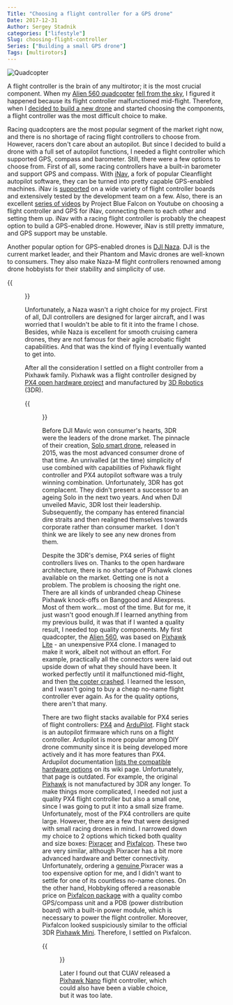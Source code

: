 ```yaml
---
Title: "Choosing a flight controller for a GPS drone"
Date: 2017-12-31
Author: Sergey Stadnik
categories: ["lifestyle"]
Slug: choosing-flight-controller
Series: ["Building a small GPS drone"]
Tags: [multirotors]
---
```


![Quadcopter](https://lh3.googleusercontent.com/-1HQcq8c4nPI/WkdMe4ga2pI/AAAAAAAA6H8/zh_5dpq3ZE0IqyvpH4UqO_4rSlCSozBXQCE0YBhgL/s800/pexels-photo-529599.jpeg)

A flight controller is the brain of any multirotor; it is the most crucial component. When my <a href="../../2016/09/alien-560-quadcopter-build-part-1-parts.html">Alien 560 quadcopter</a> <a href="https://youtu.be/SFSsMt6lBdg">fell from the sky</a>, I figured it happened because its flight controller malfunctioned mid-flight. Therefore, when I <a href="/2017/11/why-i-want-autopilot.html">decided to build a new drone</a> and started choosing the components, a flight controller was the most difficult choice to make.
<!--more-->

Racing quadcopters are the most popular segment of the market right now, and there is no shortage of racing flight controllers to choose from. However, racers don't care about an autopilot. But since I decided to build a drone with a full set of autopilot functions, I needed a flight controller which supported GPS, compass and barometer. Still, there were a few options to choose from. First of all, some racing controllers have a built-in barometer and support GPS and compass. With <a href="http://inavflight.com/">iNav</a>, a fork of popular Cleanflight autopilot software, they can be turned into pretty capable GPS-enabled machines. iNav is <a href="https://github.com/iNavFlight/inav/wiki/Supported-boards">supported</a> on a wide variety of flight controller boards and extensively tested by the development team on a few. Also, there is an excellent <a href="https://www.youtube.com/playlist?list=PLiYYhnH4BhI8DKSj5LLo2U7y5bTdqAZr1">series of videos</a> by Project Blue Falcon on Youtube on choosing a flight controller and GPS for iNav, connecting them to each other and setting them up. iNav with a racing flight controller is probably the cheapest option to build a GPS-enabled drone. However, iNav is still pretty immature, and GPS support may be unstable.

Another popular option for GPS-enabled drones is <a href="https://www.dji.com/naza-m-v2">DJI Naza</a>. DJI is the current market leader, and their Phantom and Mavic drones are well-known to consumers. They also make Naza-M flight controllers renowned among drone hobbyists for their stability and simplicity of use.

{{<figure src="https://lh3.googleusercontent.com/-Hogi68paxtI/WkhOkIBD35I/AAAAAAAA6LU/TZFmGf4BQX0nWu1QAchsAo_bcp7H9arRwCE0YBhgL/s400/Naza_m2.jpg" alt="DJI Naza-M V2" caption="DJI Naza-M V2 | Source: " attr="dji.com" attrlink="https://www.dji.com/naza-m-v2?site=brandsite&amp;from=landing_page">}}

Unfortunately, a Naza wasn't a right choice for my project. First of all, DJI controllers are designed for larger aircraft, and I was worried that I wouldn't be able to fit it into the frame I chose. Besides, while Naza is excellent for smooth cruising camera drones, they are not famous for their agile acrobatic flight capabilities. And that was the kind of flying I eventually wanted to get into.

After all the consideration I settled on a flight controller from a Pixhawk family. Pixhawk was a flight controller designed by <a href="https://pixhawk.org/">PX4 open hardware project</a> and manufactured by <a href="https://3dr.com/">3D Robotics</a> (3DR).

{{<figure src="https://lh3.googleusercontent.com/-CsIJFeTzOAo/WkhPykfS_QI/AAAAAAAA6L0/C_PxTCfuvxAS0C8X7W2JKZGt6HBaxqB0ACE0YBhgL/s640/pixhawk.jpg" alt="Pixhawk Flight Controller" caption="Pixhawk Flight Controller | Source: " attr="pixhawk.org" attrlink="https://pixhawk.org/">}}

Before DJI Mavic won consumer's hearts, 3DR were the leaders of the drone market. The pinnacle of their creation, <a href="https://3dr.com/solo-drone/">Solo smart drone</a>, released in 2015, was the most advanced consumer drone of that time. An unrivalled (at the time) simplicity of use combined with capabilities of Pixhawk flight controller and PX4 autopilot software was a truly winning combination. Unfortunately, 3DR has got complacent. They didn't present a successor to an ageing Solo in the next two years. And when DJI unveiled Mavic, 3DR lost their leadership. Subsequently, the company has entered financial dire straits and then realigned themselves towards corporate rather than consumer market.  I don't think we are likely to see any new drones from them.

Despite the 3DR's demise, PX4 series of flight controllers lives on. Thanks to the open hardware architecture, there is no shortage of Pixhawk clones available on the market. Getting one is not a problem. The problem is choosing the right one. There are all kinds of unbranded cheap Chinese Pixhawk knock-offs on Banggood and Aliexpress. Most of them work... most of the time. But for me, it just wasn't good enough.If I learned anything from my previous build, it was that if I wanted a quality result, I needed top quality components. My first quadcopter, the <a href="/2016/09/alien-560-quadcopter-build-part-1-parts.html">Alien 560</a>, was based on <a href="https://www.rcgroups.com/forums/showthread.php?2418029-Pixhawk-LITE-mini-pixhawk-clone">Pixhawk Lite</a> - an unexpensive PX4 clone. I managed to make it work, albeit not without an effort. For example, practically all the connectors were laid out upside down of what they should have been. It worked perfectly until it malfunctioned mid-flight, and then <a href="https://youtu.be/SFSsMt6lBdg">the copter crashed</a>. I learned the lesson, and I wasn't going to buy a cheap no-name flight controller ever again. As for the quality options, there aren't that many.

There are two flight stacks available for PX4 series of flight controllers: <a href="http://px4.io/">PX4</a> and <a href="http://ardupilot.org/">ArduPilot</a>. Flight stack is an autopilot firmware which runs on a flight controller. Ardupilot is more popular among DIY drone community since it is being developed more actively and it has more features than PX4. Ardupilot documentation <a href="http://ardupilot.org/copter/docs/common-autopilots.html">lists the compatible hardware options</a> on its wiki page. Unfortunately, that page is outdated. For example, the original <a href="http://ardupilot.org/copter/docs/common-pixhawk-overview.html">Pixhawk</a> is not manufactured by 3DR any longer. To make things more complicated, I needed not just a quality PX4 flight controller but also a small one, since I was going to put it into a small size frame. Unfortunately, most of the PX4 controllers are quite large. However, there are a few that were designed with small racing drones in mind. I narrowed down my choice to 2 options which ticked both quality and size boxes: <a href="https://pixhawk.org/modules/pixracer">Pixracer</a> and <a href="http://www.holybro.com/product/8">Pixfalcon</a>. These two are very similar, although Pixracer has a bit more advanced hardware and better connectivity. Unfortunately, ordering a <a href="https://store.mrobotics.io/category-s/112.htm">genuine </a>Pixracer was a too expensive option for me, and I didn't want to settle for one of its countless no-name clones. On the other hand, Hobbyking offered a reasonable price on <a href="https://hobbyking.com/en_us/pixfalcon-micro-px4-autopilot-plus-micro-m8n-gps-and-mega-pbd-power-module.html">Pixfalcon package</a> with a quality combo GPS/compass unit and a PDB (power distribution board) with a built-in power module, which is necessary to power the flight controller. Moreover, Pixfalcon looked suspiciously similar to the official 3DR <a href="https://store.3dr.com/products/3dr-pixhawk">Pixhawk Mini</a>. Therefore, I settled on Pixfalcon.

{{<figure src="https://lh3.googleusercontent.com/-AOHTtmJapLE/WkhR1k-0JGI/AAAAAAAA6Mc/dCLm1poVZwwiU1tjYv1vA-lLYvO08l_lwCE0YBhgL/s320/pixfalcon.png" alt="Pixfalcon flight controller" caption="Pixfalcon flight controller | Source: " attr="www.holybro.com" attrlink="http://www.holybro.com/product/8">}}

Later I found out that CUAV released a <a href="http://www.cuav.net/?dt_portfolio=pixhack-nano-%E6%97%A0%E4%BA%BA%E6%9C%BA%E6%8E%A7%E5%88%B6%E7%B3%BB%E7%BB%9F">Pixhawk Nano</a> flight controller, which could also have been a viable choice, but it was too late.